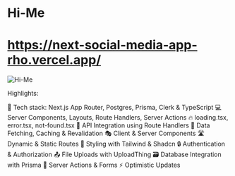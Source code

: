 # Hi-Me
# https://next-social-media-app-rho.vercel.app/
![Hi-Me](https://github.com/user-attachments/assets/d104fa4b-41a5-4804-a243-171f78b04b0b)

Highlights:

🚀 Tech stack: Next.js App Router, Postgres, Prisma, Clerk & TypeScript
💻 Server Components, Layouts, Route Handlers, Server Actions
🔥 loading.tsx, error.tsx, not-found.tsx
📡 API Integration using Route Handlers
🔄 Data Fetching, Caching & Revalidation
🎭 Client & Server Components
🛣️ Dynamic & Static Routes
🎨 Styling with Tailwind & Shadcn
🔒 Authentication & Authorization
📤 File Uploads with UploadThing
🗃️ Database Integration with Prisma
🚀 Server Actions & Forms
⚡ Optimistic Updates
